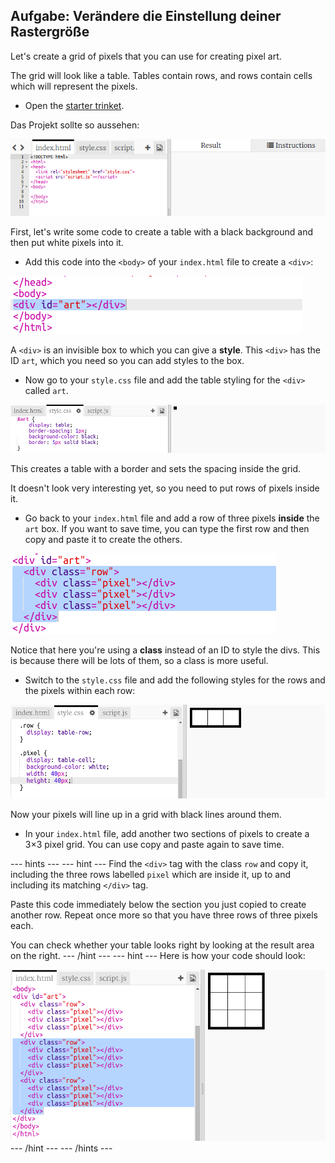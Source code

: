 ## Aufgabe: Verändere die Einstellung deiner Rastergröße

Let's create a grid of pixels that you can use for creating pixel art.

The grid will look like a table. Tables contain rows, and rows contain cells which will represent the pixels.

+ Open the [starter trinket](http://jumpto.cc/web-pixel).

Das Projekt sollte so aussehen:

![screenshot](images/pixel-starter.png)

First, let's write some code to create a table with a black background and then put white pixels into it.

+ Add this code into the `<body>` of your `index.html` file to create a `<div>`:

![Screenshot](images/pixel-art-art.png)

A `<div>` is an invisible box to which you can give a **style**. This `<div>` has the ID `art`, which you need so you can add styles to the box.

+ Now go to your `style.css` file and add the table styling for the `<div>` called `art`.

![Screenshot](images/pixel-art-style.png)

This creates a table with a border and sets the spacing inside the grid.

It doesn't look very interesting yet, so you need to put rows of pixels inside it.

+ Go back to your `index.html` file and add a row of three pixels **inside** the `art` box. If you want to save time, you can type the first row and then copy and paste it to create the others.

![Screenshot](images/pixel-art-row.png)

Notice that here you're using a **class** instead of an ID to style the divs. This is because there will be lots of them, so a class is more useful.

+ Switch to the `style.css` file and add the following styles for the rows and the pixels within each row:

![Screenshot](images/pixel-art-row-style.png)

Now your pixels will line up in a grid with black lines around them.

+ In your `index.html` file, add another two sections of pixels to create a 3×3 pixel grid. You can use copy and paste again to save time.

\--- hints \--- \--- hint \--- Find the `<div>` tag with the class `row` and copy it, including the three rows labelled `pixel` which are inside it, up to and including its matching `</div>` tag.

Paste this code immediately below the section you just copied to create another row. Repeat once more so that you have three rows of three pixels each.

You can check whether your table looks right by looking at the result area on the right. \--- /hint \--- \--- hint \--- Here is how your code should look:

![Screenshot](images/pixel-art-grid-3.png) \--- /hint \--- \--- /hints \---